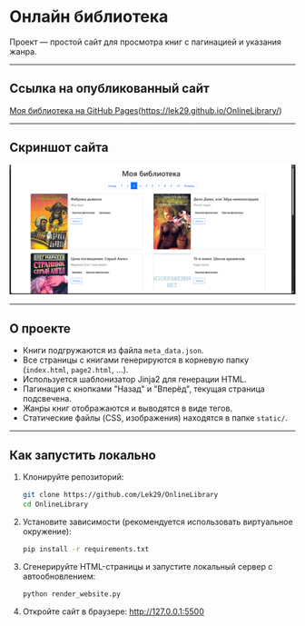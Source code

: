 # Онлайн библиотека

Проект — простой сайт для просмотра книг с пагинацией и указания жанра.

---

## Ссылка на опубликованный сайт

[Моя библиотека на GitHub Pages](https://lek29.github.io/OnlineLibrary/)(https://lek29.github.io/OnlineLibrary/)

---

## Скриншот сайта

![Главная страница](screenshot.png)

---
## О проекте

- Книги подгружаются из файла `meta_data.json`.
- Все страницы с книгами генерируются в корневую папку (`index.html`, `page2.html`, …).
- Используется шаблонизатор Jinja2 для генерации HTML.
- Пагинация с кнопками "Назад" и "Вперёд", текущая страница подсвечена.
- Жанры книг отображаются и выводятся в виде тегов.
- Статические файлы (CSS, изображения) находятся в папке `static/`.

---

## Как запустить локально

1. Клонируйте репозиторий:
   ```bash
   git clone https://github.com/Lek29/OnlineLibrary
   cd OnlineLibrary
   ```
   
2. Установите зависимости (рекомендуется использовать виртуальное окружение):

   ```bash
   pip install -r requirements.txt
   ```

3. Сгенерируйте HTML-страницы и запустите локальный сервер с автообновлением:

   ```bash
   python render_website.py
   ```
4. Откройте сайт в браузере:
  http://127.0.0.1:5500


